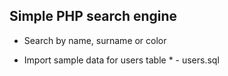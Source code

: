 ## Simple PHP search engine 

* Search by name, surname or color

* Import sample data for users table * - users.sql